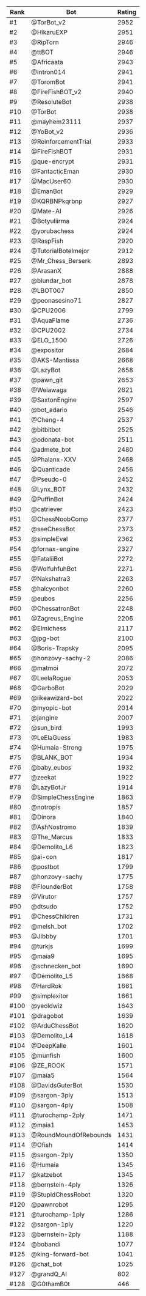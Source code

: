 Rank|Bot|Rating
---|---|---
#1|@TorBot_v2|2952
#2|@HikaruEXP|2951
#3|@RipTorn|2946
#4|@ttBOT|2946
#5|@Africaata|2943
#6|@Intron014|2941
#7|@ToromBot|2941
#8|@FireFishBOT_v2|2940
#9|@ResoluteBot|2938
#10|@TorBot|2938
#11|@mayhem23111|2937
#12|@YoBot_v2|2936
#13|@ReinforcementTrial|2933
#14|@FireFishBOT|2931
#15|@que-encrypt|2931
#16|@FantacticEman|2930
#17|@MacUser60|2930
#18|@EmanBot|2929
#19|@KQRBNPkqrbnp|2927
#20|@Mate-AI|2926
#21|@Botyuliirma|2924
#22|@yorubachess|2924
#23|@RaspFish|2920
#24|@TutorialBotelmejor|2912
#25|@Mr_Chess_Berserk|2893
#26|@ArasanX|2888
#27|@blundar_bot|2878
#28|@LBOT007|2850
#29|@peonasesino71|2827
#30|@CPU2006|2799
#31|@AquaFlame|2736
#32|@CPU2002|2734
#33|@ELO_1500|2726
#34|@expositor|2684
#35|@AKS-Mantissa|2668
#36|@LazyBot|2658
#37|@pawn_git|2653
#38|@Weiawaga|2621
#39|@SaxtonEngine|2597
#40|@bot_adario|2546
#41|@Cheng-4|2537
#42|@bitbitbot|2525
#43|@odonata-bot|2511
#44|@admete_bot|2480
#45|@Phalanx-XXV|2468
#46|@Quanticade|2456
#47|@Pseudo-0|2452
#48|@Lynx_BOT|2432
#49|@PuffinBot|2424
#50|@catriever|2423
#51|@ChessNoobComp|2377
#52|@seeChessBot|2373
#53|@simpleEval|2362
#54|@fornax-engine|2327
#55|@FataliiBot|2272
#56|@WolfuhfuhBot|2271
#57|@Nakshatra3|2263
#58|@halcyonbot|2260
#59|@eubos|2256
#60|@ChessatronBot|2248
#61|@Zagreus_Engine|2206
#62|@Elmichess|2117
#63|@jpg-bot|2100
#64|@Boris-Trapsky|2095
#65|@honzovy-sachy-2|2086
#66|@matmoi|2072
#67|@LeelaRogue|2053
#68|@GarboBot|2029
#69|@likeawizard-bot|2022
#70|@myopic-bot|2014
#71|@jangine|2007
#72|@sun_bird|1993
#73|@LeElaGuess|1983
#74|@Humaia-Strong|1975
#75|@BLANK_BOT|1934
#76|@baby_eubos|1932
#77|@zeekat|1922
#78|@LazyBotJr|1914
#79|@SimpleChessEngine|1863
#80|@notropis|1857
#81|@Dinora|1840
#82|@AshNostromo|1839
#83|@The_Marcus|1833
#84|@Demolito_L6|1823
#85|@ai-con|1817
#86|@postbot|1799
#87|@honzovy-sachy|1775
#88|@FlounderBot|1758
#89|@Virutor|1757
#90|@dtsudo|1752
#91|@ChessChildren|1731
#92|@melsh_bot|1702
#93|@Jibbby|1701
#94|@turkjs|1699
#95|@maia9|1695
#96|@schnecken_bot|1690
#97|@Demolito_L5|1668
#98|@HardRok|1661
#99|@simplexitor|1661
#100|@yeoldwiz|1643
#101|@dragobot|1639
#102|@ArduChessBot|1620
#103|@Demolito_L4|1618
#104|@DeepKalle|1601
#105|@munfish|1600
#106|@ZE_ROOK|1571
#107|@maia5|1564
#108|@DavidsGuterBot|1530
#109|@sargon-3ply|1513
#110|@sargon-4ply|1508
#111|@turochamp-2ply|1471
#112|@maia1|1453
#113|@RoundMoundOfRebounds|1431
#114|@Ofish|1414
#115|@sargon-2ply|1350
#116|@Humaia|1345
#117|@katzebot|1345
#118|@bernstein-4ply|1326
#119|@StupidChessRobot|1320
#120|@pawnrobot|1295
#121|@turochamp-1ply|1286
#122|@sargon-1ply|1220
#123|@bernstein-2ply|1188
#124|@bobandi|1077
#125|@king-forward-bot|1041
#126|@chat_bot|1025
#127|@grandQ_AI|802
#128|@G0thamB0t|446
